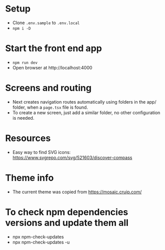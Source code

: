 # Setup

- Clone `.env.sample` to `.env.local`
- `npm i -D`
# Start the front end app

- `npm run dev`
- Open browser at http://localhost:4000

# Screens and routing

- Next creates navigation routes automatically using folders in the app/ folder, when a `page.tsx` file is found.
- To create a new screen, just add a similar folder, no other configuration is needed.

# Resources

- Easy way to find SVG icons: https://www.svgrepo.com/svg/521603/discover-compass
# Theme info

- The current theme was copied from https://mosaic.cruip.com/

# To check npm dependencies versions and update them all

- npx npm-check-updates
- npx npm-check-updates -u